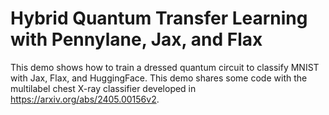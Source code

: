 # Hybrid Quantum Transfer Learning with Pennylane, Jax, and Flax

This demo shows how to train a dressed quantum circuit to classify MNIST with Jax, Flax, and HuggingFace. This demo shares some code with the multilabel chest X-ray classifier developed in https://arxiv.org/abs/2405.00156v2.
